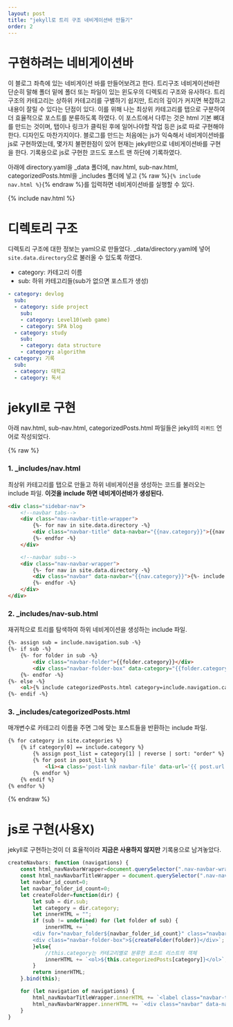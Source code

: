 ```yaml
---
layout: post
title: "jekyll로 트리 구조 네비게이션바 만들기"
order: 2
---
```

# 구현하려는 네비게이션바
이 블로그 좌측에 있는 네비게이션 바를 만들어보려고 한다. 트리구조 네비게이션바란 단순히 말해 폴더 밑에 폴더 또는 파일이 있는 윈도우의 디렉토리 구조와 유사하다. 트리구조의 카테고리는 상하위 카테고리를 구별하기 쉽지만, 트리의 깊이가 커지면 복잡하고 내용이 잘릴 수 있다는 단점이 있다. 이를 위해 나는 최상위 카테고리를 탭으로 구분하여 더 효율적으로 포스트를 분류하도록 하였다. 이 포스트에서 다루는 것은 html 기본 뼈대를 만드는 것이며, 탭이나 링크가 클릭된 후에 일어나야할 작업 등은 js로 따로 구현해야한다. 디자인도 마찬가지이다. 블로그를 만드는 처음에는 js가 익숙해서 네비게이션바를 js로 구현하였는데, 몇가지 불편한점이 있어 현재는 jekyll만으로 네비게이션바를 구현을 한다. 기록용으로 js로 구현한 코드도 포스트 맨 하단에 기록하였다.

아래에 directory.yaml을 _data 폴더에, nav.html, sub-nav.html, categorizedPosts.html을 _includes 폴더에 넣고
{% raw %}`{% include nav.html %}`{% endraw %}를 입력하면 네비게이션바를 실행할 수 있다. 

{% include nav.html %}

# 디렉토리 구조

디렉토리 구조에 대한 정보는 yaml으로 만들었다. _data/directory.yaml에 넣어 `site.data.directory`으로 불러올 수 있도록 하였다.

* category: 카테고리 이름
* sub: 하위 카테고리들(sub가 없으면 포스트가 생성)

```yaml
- category: devlog
  sub:
  - category: side project
    sub:
    - category: Level10(web game)
    - category: SPA blog
  - category: study
    sub:
    - category: data structure
    - category: algorithm
- category: 기록
  sub:
  - category: 대학교
  - category: 독서
```

# jekyll로 구현

아래 nav.html, sub-nav.html, categorizedPosts.html 파일들은 jekyll의 `리퀴드` 언어로 작성되었다.

{% raw %}
### 1. _includes/nav.html

최상위 카테고리를 탭으로 만들고 하위 네비게이션을 생성하는 코드를 불러오는 include 파일. 
**이것을 include 하면 네비게이션바가 생성된다.**
```html
<div class="sidebar-nav">
    <!--navbar tabs-->
    <div class="nav-navbar-title-wrapper">
        {%- for nav in site.data.directory -%}
        <div class="navbar-title" data-navbar="{{nav.category}}">{{nav.category}}</div>
        {%- endfor -%}
    </div>

    <!--navbar subs-->
    <div class="nav-navbar-wrapper">
        {%- for nav in site.data.directory -%}
        <div class="navbar" data-navbar="{{nav.category}}">{%- include nav-sub.html navigation=nav -%}</div>
        {%- endfor -%}
    </div>
</div>
```

### 2. _includes/nav-sub.html

재귀적으로 트리를 탐색하여 하위 네비게이션을 생성하는 include 파일.
```html
{%- assign sub = include.navigation.sub -%}
{%- if sub -%}
    {%- for folder in sub -%}
        <div class="navbar-folder">{{folder.category}}</div>
        <div class="navbar-folder-box" data-category="{{folder.category}}">{% include nav-sub.html navigation=folder %}</div>
    {%- endfor -%}
{%- else -%}
    <ol>{% include categorizedPosts.html category=include.navigation.category %}</ol>
{%- endif -%}
```
### 3. _includes/categorizedPosts.html

매개변수로 카테고리 이름을 주면 그에 맞는 포스트들을 반환하는 include 파일. 
```html
{% for category in site.categories %}
    {% if category[0] == include.category %}
        {% assign post_list = category[1] | reverse | sort: "order" %}
        {% for post in post_list %}
            <li><a class='post-link navbar-file' data-url='{{ post.url }}'>{{ post.title }}</a></li>
        {% endfor %}
    {% endif %}
{% endfor %}
```
{% endraw %}

# js로 구현(사용X)

jekyll로 구현하는것이 더 효율적이라 **지금은 사용하지 않지만** 기록용으로 남겨놓았다.

```js
createNavbars: function (navigations) {
    const html_navNavbarWrapper=document.querySelector(".nav-navbar-wrapper");
    const html_navNavbarTitleWrapper = document.querySelector(".nav-navbar-title-wrapper");
    let navbar_id_count=0;
    let navbar_folder_id_count=0;
    let createFolder=function(dir) {
        let sub = dir.sub;
        let category = dir.category;
        let innerHTML = "";
        if (sub != undefined) for (let folder of sub) {
            innerHTML += `
        <div for="navbar_folder${navbar_folder_id_count}" class="navbar-folder">${folder.category}</div>
        <div class="navbar-folder-box">${createFolder(folder)}</div>`;
        }else{
            //this.category는 카테고리별로 분류한 포스트 리스트의 객체
            innerHTML += `<ol>${this.categorizedPosts[category]}</ol>`;
        }
        return innerHTML;
    }.bind(this);

    for (let navigation of navigations) {
        html_navNavbarTitleWrapper.innerHTML += `<label class="navbar-title" data-navbar="${navbar_id_count}">${navigation.title}</label>`;
        html_navNavbarWrapper.innerHTML += `<div class="navbar" data-navbar="${navbar_id_count++}">${createFolder(navigation)}</div>`;
    }
}
```